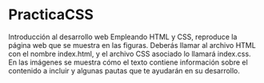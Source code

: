 # PracticaCSS

Introducción al desarrollo web
Empleando HTML y CSS, reproduce la página web que se muestra en las figuras. Deberás llamar al archivo HTML con el nombre index.html, y el archivo CSS asociado lo llamará index.css. En las imágenes se muestra cómo el texto contiene información sobre el contenido a incluir y algunas pautas que te ayudarán en su desarrollo.
